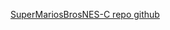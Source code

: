 [SuperMariosBrosNES-C repo github](https://pytorch.org/tutorials/intermediate/mario_rl_tutorial.html)
